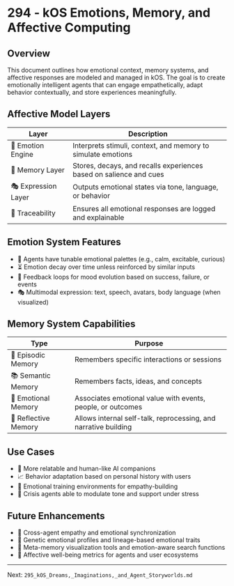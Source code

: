 # 294 - kOS Emotions, Memory, and Affective Computing

## Overview
This document outlines how emotional context, memory systems, and affective responses are modeled and managed in kOS. The goal is to create emotionally intelligent agents that can engage empathetically, adapt behavior contextually, and store experiences meaningfully.

## Affective Model Layers
| Layer              | Description                                                                    |
|--------------------|--------------------------------------------------------------------------------|
| 💓 Emotion Engine    | Interprets stimuli, context, and memory to simulate emotions                   |
| 🧠 Memory Layer      | Stores, decays, and recalls experiences based on salience and cues             |
| 🎭 Expression Layer  | Outputs emotional states via tone, language, or behavior                      |
| 🧾 Traceability       | Ensures all emotional responses are logged and explainable                   |

## Emotion System Features
- 🎨 Agents have tunable emotional palettes (e.g., calm, excitable, curious)
- ⏳ Emotion decay over time unless reinforced by similar inputs
- 🔄 Feedback loops for mood evolution based on success, failure, or events
- 🎭 Multimodal expression: text, speech, avatars, body language (when visualized)

## Memory System Capabilities
| Type               | Purpose                                                                          |
|--------------------|----------------------------------------------------------------------------------|
| 🧬 Episodic Memory   | Remembers specific interactions or sessions                                      |
| 📚 Semantic Memory  | Remembers facts, ideas, and concepts                                             |
| 🧾 Emotional Memory  | Associates emotional value with events, people, or outcomes                     |
| 🧠 Reflective Memory | Allows internal self-talk, reprocessing, and narrative building                  |

## Use Cases
- 🤖 More relatable and human-like AI companions
- 📈 Behavior adaptation based on personal history with users
- 🧠 Emotional training environments for empathy-building
- 🛟 Crisis agents able to modulate tone and support under stress

## Future Enhancements
- 🧪 Cross-agent empathy and emotional synchronization
- 🧬 Genetic emotional profiles and lineage-based emotional traits
- 🧠 Meta-memory visualization tools and emotion-aware search functions
- 🌱 Affective well-being metrics for agents and user ecosystems

---
Next: `295_kOS_Dreams,_Imaginations,_and_Agent_Storyworlds.md`

